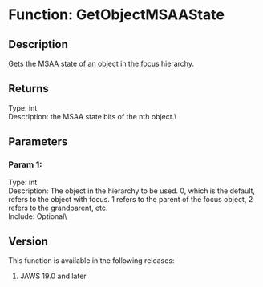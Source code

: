 # Function: GetObjectMSAAState

## Description

Gets the MSAA state of an object in the focus hierarchy.

## Returns

Type: int\
Description: the MSAA state bits of the nth object.\

## Parameters

### Param 1:

Type: int\
Description: The object in the hierarchy to be used. 0, which is the
default, refers to the object with focus. 1 refers to the parent of the
focus object, 2 refers to the grandparent, etc.\
Include: Optional\

## Version

This function is available in the following releases:

1.  JAWS 19.0 and later
